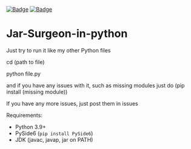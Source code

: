 [![Badge](https://img.shields.io/badge/PythonDiddler-blue)](https://github.com/Fr0zst) [![Badge](https://img.shields.io/badge/Python-blue)](https://www.python.org/downloads/)
# Jar-Surgeon-in-python


Just try to run it like my other Python files

cd (path to file)

python file.py

and if you have any issues with it, such as missing modules
just do (pip install (missing module)) 

If you have any more issues, just post them in issues



Requirements:
- Python 3.9+
- PySide6 (`pip install PySide6`)
- JDK (javac, javap, jar on PATH)
